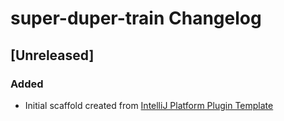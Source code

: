 <!-- Keep a Changelog guide -> https://keepachangelog.com -->

# super-duper-train Changelog

## [Unreleased]
### Added
- Initial scaffold created from [IntelliJ Platform Plugin Template](https://github.com/JetBrains/intellij-platform-plugin-template)
